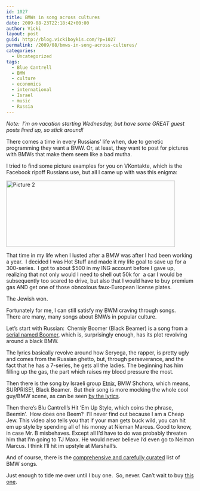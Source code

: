 ```yaml
---
id: 1027
title: BMWs in song across cultures
date: 2009-08-23T22:18:42+00:00
author: Vicki
layout: post
guid: http://blog.vickiboykis.com/?p=1027
permalink: /2009/08/bmws-in-song-across-cultures/
categories:
  - Uncategorized
tags:
  - Blue Cantrell
  - BMW
  - culture
  - economics
  - international
  - Israel
  - music
  - Russia
---
```

_Note:  I&#8217;m on vacation starting Wednesday, but have some GREAT guest posts lined up, so stick around!_

There comes a time in every Russians&#8217; life when, due to genetic programming they want a BMW. Or, at least, they want to post for pictures with BMWs that make them seem like a bad mutha.

I tried to find some picture examples for you on VKontakte, which is the Facebook ripoff Russians use, but all I came up with was this enigma:

[<img class="aligncenter size-full wp-image-1141" title="Picture 2" src="http://blog.vickiboykis.com/wp-content/uploads/2009/08/Picture-2.png" alt="Picture 2" width="452" height="177" />](http://blog.vickiboykis.com/wp-content/uploads/2009/08/Picture-2.png)

That time in my life when I lusted after a BMW was after I had been working a year.  I decided I was Hot Stuff and made it my life goal to save up for a 300-series.  I got to about $500 in my ING account before I gave up, realizing that not only would I need to shell out 50k for  a car I would be subsequently too scared to drive, but also that I would have to buy premium gas AND get one of those obnoxious faux-European license plates.

The Jewish won.

Fortunately for me, I can still satisfy my BWM craving through songs.   There are many, many songs about BMWs in popular culture.

Let&#8217;s start with Russian:  Cherniy Boomer (Black Beamer) is a song from a [serial named Boomer](http://en.wikipedia.org/wiki/Bumer_(film)), which is, surprisingly enough, has its plot revolving around a black BMW.

The lyrics basically revolve around how Seryega, the rapper, is pretty ugly and comes from the Russian ghetto, but, through perseverance, and the fact that he has a 7-series, he gets all the ladies. The beginning has him filling up the gas, the part which raises my blood pressure the most.



Then there is the song by Israeli group [Etnix](http://en.wikipedia.org/wiki/Ethnix), BMW Shchora, which means, SURPRISE!, Black Beamer.  But their song is more mocking the whole cool guy/BMW scene, as can be seen [by the lyrics](http://www.hebrewsongs.com/song-bmwshchorah.htm).



Then there&#8217;s Blu Cantrell&#8217;s Hit &#8216;Em Up Style, which coins the phrase, Beemin&#8217;.  How does one Beem?  I&#8217;ll never find out because I am a Cheap Jew. This video also tells you that if your man gets buck wild, you can hit em up style by spending all of his money at Nieman Marcus. Good to know, in case Mr. B misbehaves. Except all I&#8217;d have to do was probably threaten him that I&#8217;m going to TJ Maxx. He would never believe I&#8217;d even go to Neiman Marcus. I think I&#8217;ll hit im upstyle at Marshall&#8217;s.



And of course, there is the [comprehensive and carefully curated](http://www.bimmerfest.com/forums/archive/index.php/t-25385.html) list of BMW songs.

Just enough to tide me over until I buy one.  So, never. Can&#8217;t wait to buy [this one](http://englishrussia.com/?p=2779).